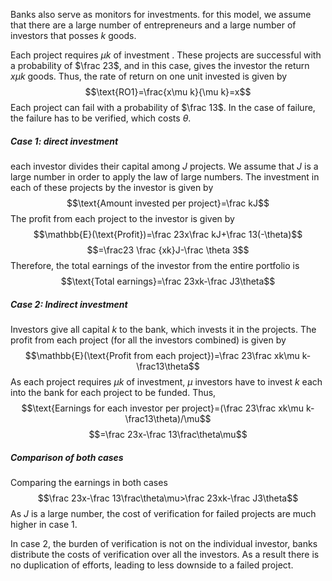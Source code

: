Banks also serve as monitors for investments. for this model, we assume that there are a large number of entrepreneurs and a large number of investors that posses $k$ goods.

Each project requires $\mu k$ of investment . These projects are successful with a probability of $\frac 23$, and in this case, gives the investor the return $x\mu k$ goods. Thus, the rate of return on one unit invested is given by $$\text{RO1}=\frac{x\mu k}{\mu k}=x$$
Each project can fail with a probability of $\frac 13$. In the case of failure, the failure has to be verified, which costs $\theta$. 

##### Case 1: direct investment 
each investor divides their capital among $J$ projects. We assume that $J$ is a large number in order to apply the law of large numbers. The investment in each of these projects by the investor is given by $$\text{Amount invested per project}=\frac kJ$$The profit from each project to the investor is given by $$\mathbb{E}(\text{Profit})=\frac 23x\frac kJ+\frac 13(-\theta)$$$$=\frac23 \frac {xk}J-\frac \theta 3$$Therefore, the total earnings of the investor from the entire portfolio is $$\text{Total earnings}=\frac 23xk-\frac J3\theta$$
##### Case 2: Indirect investment
Investors give all capital $k$ to the bank, which invests it in the projects. The profit from each project (for all the investors combined) is given by $$\mathbb{E}(\text{Profit from each project})=\frac 23\frac xk\mu k-\frac13\theta$$As each project requires $\mu k$ of investment, $\mu$ investors have to invest $k$ each into the bank for each project to be funded. Thus, $$\text{Earnings for each investor per project}=(\frac 23\frac xk\mu k-\frac13\theta)/\mu$$$$=\frac 23x-\frac 13\frac\theta\mu$$
##### Comparison of both cases
Comparing the earnings in both cases $$\frac 23x-\frac 13\frac\theta\mu>\frac 23xk-\frac J3\theta$$As $J$ is a large number, the cost of verification for failed projects are much higher in case 1. 

In case 2, the burden of verification is not on the individual investor, banks distribute the costs of verification over all the investors. As a result there is no duplication of efforts, leading to less downside to a failed project.  